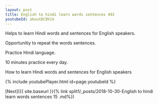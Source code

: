 ```yaml
---
layout: post
title: English to hindi learn words sentences 492 
youtubeId: akoutDC8Vik
---
```

 
 
Helps to learn Hindi words and sentences for English speakers.

Opportunitiy to repeat the words sentences. 

Practice Hindi language. 
 
10 minutes practice every day. 
 
How to learn Hindi words and sentences for English speakers 
 
{% include youtubePlayer.html id=page.youtubeId %}
 
 
[Next]({{ site.baseurl }}{% link  split1/_posts/2018-10-30-English to hindi learn words sentences 15 .md%})
 
